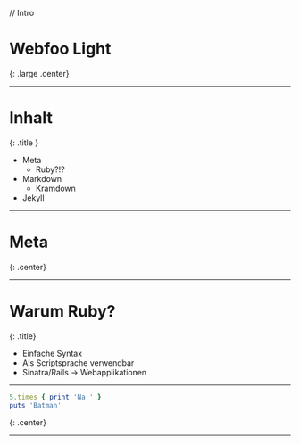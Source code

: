 // Intro

# Webfoo Light
{: .large .center}

* * *

# Inhalt
{: .title }

* Meta
	* Ruby?!?
* Markdown
	* Kramdown
* Jekyll

* * *

# Meta
{: .center}

* * *

# Warum Ruby?
{: .title}

* Einfache Syntax
* Als Scriptsprache verwendbar
* Sinatra/Rails -> Webapplikationen

* * *

~~~ ruby
5.times { print 'Na ' }
puts 'Batman'
~~~
{: .center}

* * *
